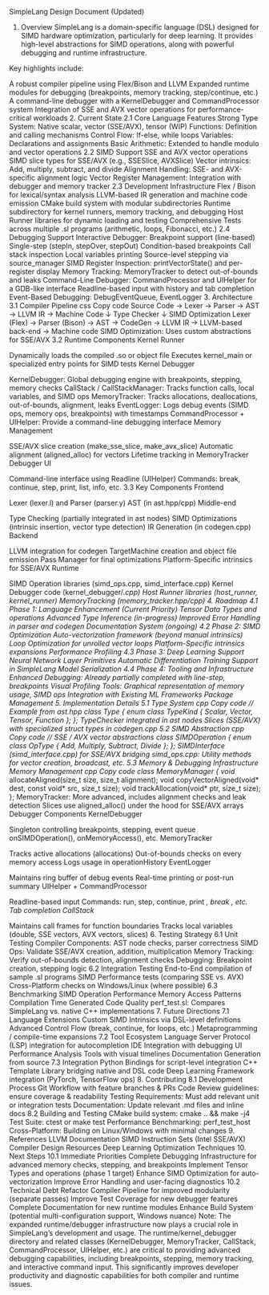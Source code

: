 SimpleLang Design Document (Updated)
1. Overview
SimpleLang is a domain-specific language (DSL) designed for SIMD hardware optimization, particularly for deep learning. It provides high-level abstractions for SIMD operations, along with powerful debugging and runtime infrastructure.

Key highlights include:

A robust compiler pipeline using Flex/Bison and LLVM
Expanded runtime modules for debugging (breakpoints, memory tracking, step/continue, etc.)
A command-line debugger with a KernelDebugger and CommandProcessor system
Integration of SSE and AVX vector operations for performance-critical workloads
2. Current State
2.1 Core Language Features
Strong Type System: Native scalar, vector (SSE/AVX), tensor (WIP)
Functions: Definition and calling mechanisms
Control Flow: If-else, while loops
Variables: Declarations and assignments
Basic Arithmetic: Extended to handle modulo and vector operations
2.2 SIMD Support
SSE and AVX vector operations
SIMD slice types for SSE/AVX (e.g., SSESlice, AVXSlice)
Vector intrinsics: Add, multiply, subtract, and divide
Alignment Handling: SSE- and AVX-specific alignment logic
Vector Register Management: Integration with debugger and memory tracker
2.3 Development Infrastructure
Flex / Bison for lexical/syntax analysis
LLVM-based IR generation and machine code emission
CMake build system with modular subdirectories
Runtime subdirectory for kernel runners, memory tracking, and debugging
Host Runner libraries for dynamic loading and testing
Comprehensive Tests across multiple .sl programs (arithmetic, loops, Fibonacci, etc.)
2.4 Debugging Support
Interactive Debugger:
Breakpoint support (line-based)
Single-step (stepIn, stepOver, stepOut)
Condition-based breakpoints
Call stack inspection
Local variables printing
Source-level stepping via source_manager
SIMD Register Inspection: printVectorState() and per-register display
Memory Tracking: MemoryTracker to detect out-of-bounds and leaks
Command-Line Debugger:
CommandProcessor and UIHelper for a GDB-like interface
Readline-based input with history and tab completion
Event-Based Debugging: DebugEventQueue, EventLogger
3. Architecture
3.1 Compiler Pipeline
css
Copy code
Source Code → Lexer → Parser → AST → LLVM IR → Machine Code
                                  ↓
                            Type Checker
                                  ↓
                         SIMD Optimization
Lexer (Flex) → Parser (Bison) → AST → CodeGen → LLVM IR → LLVM-based back-end → Machine code
SIMD Optimization: Uses custom abstractions for SSE/AVX
3.2 Runtime Components
Kernel Runner

Dynamically loads the compiled .so or object file
Executes kernel_main or specialized entry points for SIMD tests
Kernel Debugger

KernelDebugger: Global debugging engine with breakpoints, stepping, memory checks
CallStack / CallStackManager: Tracks function calls, local variables, and SIMD ops
MemoryTracker: Tracks allocations, deallocations, out-of-bounds, alignment, leaks
EventLogger: Logs debug events (SIMD ops, memory ops, breakpoints) with timestamps
CommandProcessor + UIHelper: Provide a command-line debugging interface
Memory Management

SSE/AVX slice creation (make_sse_slice, make_avx_slice)
Automatic alignment (aligned_alloc) for vectors
Lifetime tracking in MemoryTracker
Debugger UI

Command-line interface using Readline (UIHelper)
Commands: break, continue, step, print, list, info, etc.
3.3 Key Components
Frontend

Lexer (lexer.l) and Parser (parser.y)
AST (in ast.hpp/cpp)
Middle-end

Type Checking (partially integrated in ast nodes)
SIMD Optimizations (intrinsic insertion, vector type detection)
IR Generation (in codegen.cpp)
Backend

LLVM integration for codegen
TargetMachine creation and object file emission
Pass Manager for final optimizations
Platform-Specific intrinsics for SSE/AVX
Runtime

SIMD Operation libraries (simd_ops.cpp, simd_interface.cpp)
Kernel Debugger code (kernel_debugger/*.cpp)
Host Runner libraries (host_runner, kernel_runner)
MemoryTracking (memory_tracker.hpp/cpp)
4. Roadmap
4.1 Phase 1: Language Enhancement (Current Priority)
Tensor Data Types and operations
Advanced Type Inference (in-progress)
Improved Error Handling in parser and codegen
Documentation System (ongoing)
4.2 Phase 2: SIMD Optimization
Auto-vectorization framework (beyond manual intrinsics)
Loop Optimization for unrolled vector loops
Platform-Specific intrinsics expansions
Performance Profiling
4.3 Phase 3: Deep Learning Support
Neural Network Layer Primitives
Automatic Differentiation
Training Support in SimpleLang
Model Serialization
4.4 Phase 4: Tooling and Infrastructure
Enhanced Debugging: Already partially completed with line-step, breakpoints
Visual Profiling Tools: Graphical representation of memory usage, SIMD ops
Integration with Existing ML Frameworks
Package Management
5. Implementation Details
5.1 Type System
cpp
Copy code
// Example from ast.hpp
class Type {
    enum class TypeKind {
        Scalar,
        Vector,
        Tensor,
        Function
    };
};
TypeChecker integrated in ast nodes
Slices (SSE/AVX) with specialized struct types in codegen.cpp
5.2 SIMD Abstraction
cpp
Copy code
// SSE / AVX vector abstractions
class SIMDOperation {
    enum class OpType {
        Add,
        Multiply,
        Subtract,
        Divide
    };
};
SIMDInterface (simd_interface.cpp) for SSE/AVX bridging
simd_ops.cpp: Utility methods for vector creation, broadcast, etc.
5.3 Memory & Debugging Infrastructure
Memory Management
cpp
Copy code
class MemoryManager {
    void* allocateAligned(size_t size, size_t alignment);
    void copyVectorAligned(void* dest, const void* src, size_t size);
    void trackAllocation(void* ptr, size_t size);
};
MemoryTracker: More advanced, includes alignment checks and leak detection
Slices use aligned_alloc() under the hood for SSE/AVX arrays
Debugger Components
KernelDebugger

Singleton controlling breakpoints, stepping, event queue
onSIMDOperation(), onMemoryAccess(), etc.
MemoryTracker

Tracks active allocations (allocations)
Out-of-bounds checks on every memory access
Logs usage in operationHistory
EventLogger

Maintains ring buffer of debug events
Real-time printing or post-run summary
UIHelper + CommandProcessor

Readline-based input
Commands: run, step, continue, print <var>, break <line>, etc.
Tab completion
CallStack

Maintains call frames for function boundaries
Tracks local variables (double, SSE vectors, AVX vectors, slices)
6. Testing Strategy
6.1 Unit Testing
Compiler Components: AST node checks, parser correctness
SIMD Ops: Validate SSE/AVX creation, addition, multiplication
Memory Tracking: Verify out-of-bounds detection, alignment checks
Debugging: Breakpoint creation, stepping logic
6.2 Integration Testing
End-to-End compilation of sample .sl programs
SIMD Performance tests (comparing SSE vs. AVX)
Cross-Platform checks on Windows/Linux (where possible)
6.3 Benchmarking
SIMD Operation Performance
Memory Access Patterns
Compilation Time
Generated Code Quality
perf_test.sl: Compares SimpleLang vs. native C++ implementations
7. Future Directions
7.1 Language Extensions
Custom SIMD Intrinsics via DSL-level definitions
Advanced Control Flow (break, continue, for loops, etc.)
Metaprogramming / compile-time expansions
7.2 Tool Ecosystem
Language Server Protocol (LSP) integration for autocompletion
IDE Integration with debugging UI
Performance Analysis Tools with visual timelines
Documentation Generation from source
7.3 Integration
Python Bindings for script-level integration
C++ Template Library bridging native and DSL code
Deep Learning Framework integration (PyTorch, TensorFlow ops)
8. Contributing
8.1 Development Process
Git Workflow with feature branches & PRs
Code Review guidelines: ensure coverage & readability
Testing Requirements: Must add relevant unit or integration tests
Documentation: Update relevant .md files and inline docs
8.2 Building and Testing
CMake build system: cmake .. && make -j4
Test Suite: ctest or make test
Performance Benchmarking: perf_test_host
Cross-Platform: Building on Linux/Windows with minimal changes
9. References
LLVM Documentation
SIMD Instruction Sets (Intel SSE/AVX)
Compiler Design Resources
Deep Learning Optimization Techniques
10. Next Steps
10.1 Immediate Priorities
Complete Debugging Infrastructure for advanced memory checks, stepping, and breakpoints
Implement Tensor Types and operations (phase 1 target)
Enhance SIMD Optimization for auto-vectorization
Improve Error Handling and user-facing diagnostics
10.2 Technical Debt
Refactor Compiler Pipeline for improved modularity (separate passes)
Improve Test Coverage for new debugger features
Complete Documentation for new runtime modules
Enhance Build System (potential multi-configuration support, Windows nuance)
Note: The expanded runtime/debugger infrastructure now plays a crucial role in SimpleLang’s development and usage. The runtime/kernel_debugger directory and related classes (KernelDebugger, MemoryTracker, CallStack, CommandProcessor, UIHelper, etc.) are critical to providing advanced debugging capabilities, including breakpoints, stepping, memory tracking, and interactive command input. This significantly improves developer productivity and diagnostic capabilities for both compiler and runtime issues.